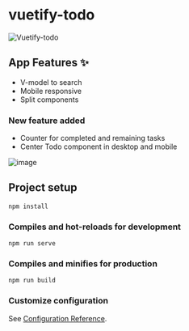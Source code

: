 # vuetify-todo

![Vuetify-todo](https://user-images.githubusercontent.com/52779920/120687407-ab28e300-c4aa-11eb-9fa2-ff34cf848795.gif)

## App Features ✨

- V-model to search
- Mobile responsive
- Split components

### New feature added

- Counter for completed and remaining tasks
- Center Todo component in desktop and mobile 

![image](https://user-images.githubusercontent.com/52779920/121802447-ebbff380-cc44-11eb-8955-6cd41449b78e.png)


## Project setup
```
npm install
```

### Compiles and hot-reloads for development
```
npm run serve
```

### Compiles and minifies for production
```
npm run build
```

### Customize configuration
See [Configuration Reference](https://cli.vuejs.org/config/).

